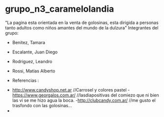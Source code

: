 # grupo_n3_caramelolandia
"La pagina esta orientada en la venta de golosinas, esta dirigida a personas tanto adultos como niños amantes del mundo de la dulzura"
Integrantes del grupo:

* Benitez, Tamara
* Escalante, Juan Diego
* Rodriguez, Leandro
* Rossi, Matias Alberto

* Referencias :

- http://www.candyshop.net.ar //Carrosel y colores pastel
-https://www.georgalos.com.ar/   //lasdiapositivas del comiezo que ni bien las vi se me hizo agua la boca.
-http://clubcandy.com.ar/ //me gusto el trasfondo con las golosinas... 
-